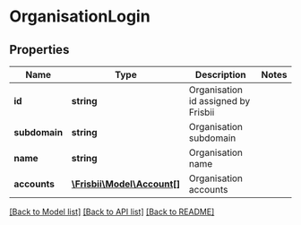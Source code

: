 # OrganisationLogin

## Properties
Name | Type | Description | Notes
------------ | ------------- | ------------- | -------------
**id** | **string** | Organisation id assigned by Frisbii | 
**subdomain** | **string** | Organisation subdomain | 
**name** | **string** | Organisation name | 
**accounts** | [**\Frisbii\Model\Account[]**](Account.md) | Organisation accounts | 

[[Back to Model list]](../../README.md#documentation-for-models) [[Back to API list]](../../README.md#documentation-for-api-endpoints) [[Back to README]](../../README.md)


